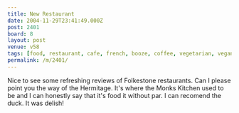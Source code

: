 ```yaml
---
title: New Restaurant
date: 2004-11-29T23:41:49.000Z
post: 2401
board: 8
layout: post
venue: v58
tags: [food, restaurant, cafe, french, booze, coffee, vegetarian, vegan, folkestone]
permalink: /m/2401/
---
```

Nice to see some refreshing reviews of Folkestone restaurants. Can I please point you the way of the Hermitage. It's where the Monks Kitchen used to be and I can honestly say that it's food it without par. I can recomend the duck. It was delish!
